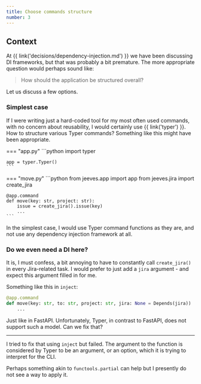 ```yaml
---
title: Choose commands structure
number: 3
---
```


## Context

At {{ link('decisions/dependency-injection.md') }} we have been discussing DI frameworks, but that was probably a bit premature. The more appropriate question would perhaps sound like:

> How should the application be structured overall?

Let us discuss a few options.

### Simplest case

If I were writing just a hard-coded tool for my most often used commands, with no concern about reusability, I would certainly use {{ link('typer') }}. How to structure various Typer commands? Something like this might have been appropriate.

=== "app.py"
    ```python
    import typer

    app = typer.Typer()
    ```

=== "move.py"
    ```python
    from jeeves.app import app
    from jeeves.jira import create_jira

    @app.command
    def move(key: str, project: str):
        issue = create_jira().issue(key)
        ...
    ```

In the simplest case, I would use Typer command functions as they are, and not use any dependency injection framework at all.

### Do we even need a DI here?

It is, I must confess, a bit annoying to have to constantly call `create_jira()` in every Jira-related task. I would prefer to just add a `jira` argument - and expect this argument filled in for me.

Something like this in `inject`:

```python
@app.command
def move(key: str, to: str, project: str, jira: None = Depends(jira))
    ...
```

Just like in FastAPI. Unfortunately, Typer, in contrast to FastAPI, does not support such a model. Can we fix that?

---

I tried to fix that using `inject` but failed. The argument to the function is considered by Typer to be an argument, or an option, which it is trying to interpret for the CLI.

Perhaps something akin to `functools.partial` can help but I presently do not see a way to apply it.

